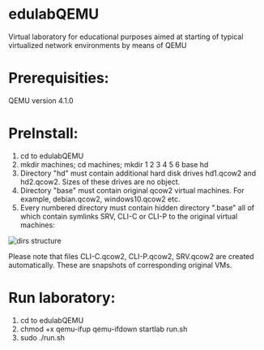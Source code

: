 # edulabQEMU
Virtual laboratory for educational purposes aimed at starting of typical virtualized network environments by means of QEMU

# Prerequisities:
QEMU version 4.1.0

# PreInstall:
1. cd to edulabQEMU
2. mkdir machines; cd machines; mkdir 1 2 3 4 5 6 base hd
3. Directory "hd" must contain additional hard disk drives hd1.qcow2 and hd2.qcow2. Sizes of these drives are no object.
4. Directory "base" must contain original qcow2 virtual machines. For example, debian.qcow2, windows10.qcow2 etc.
5. Every numbered directory must contain hidden directory ".base" all of which contain symlinks SRV, CLI-C or CLI-P to the original virtual machines:

![dirs structure](https://user-images.githubusercontent.com/7554459/72189725-aaebfb80-340e-11ea-9774-6a4ed1585008.png)

Please note that files CLI-C.qcow2, CLI-P.qcow2, SRV.qcow2 are created automatically. These are snapshots of corresponding original VMs.


# Run laboratory:
1. cd to edulabQEMU
2. chmod +x qemu-ifup qemu-ifdown startlab run.sh
3. sudo ./run.sh

